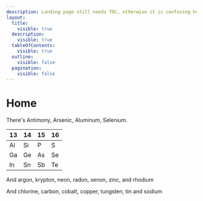 ```yaml
---
description: Landing page still needs TOC, otherwise it is confusing how to get where.
layout:
  title:
    visible: true
  description:
    visible: true
  tableOfContents:
    visible: true
  outline:
    visible: false
  pagination:
    visible: false
---
```


# Home

There's Antimony, Arsenic, Aluminum, Selenium.

| 13 | 14 | 15 | 16 |
| -- | -- | -- | -- |
| Al | Si | P  | S  |
| Ga | Ge | As | Se |
| In | Sn | Sb | Te |

And argon, krypton, neon, radon, xenon, zinc, and rhodium

And chlorine, carbon, cobalt, copper, tungsten, tin and sodium
